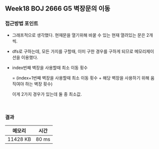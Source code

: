 ## Week18 BOJ 2666 G5 벽장문의 이동

### 접근방법 포인트

- 그래프적으로 생각했다. 현재문을 열기위해 바꿀 수 있는 현재 열려있는 문은 2개씩.
- dfs로 구하는데, 모든 가지를 구할때, 이미 구한 경우를 구하게 되므로 메모리제이션을 이용했다.
- index번째 벽장을 사용할때 최소 이동 횟수 

    = (index+1번째 벽장을 사용할때 최소 이동 횟수 + 해당 벽장을 사용하기 위해 움직여야 하는 벽장 횟수) 
    
    이게 2가지 경우가 있는데 둘 중 최소값.


<br>

### 결과

|메모리|시간|
|:---:|:---:|
|11428 KB|80 ms|

